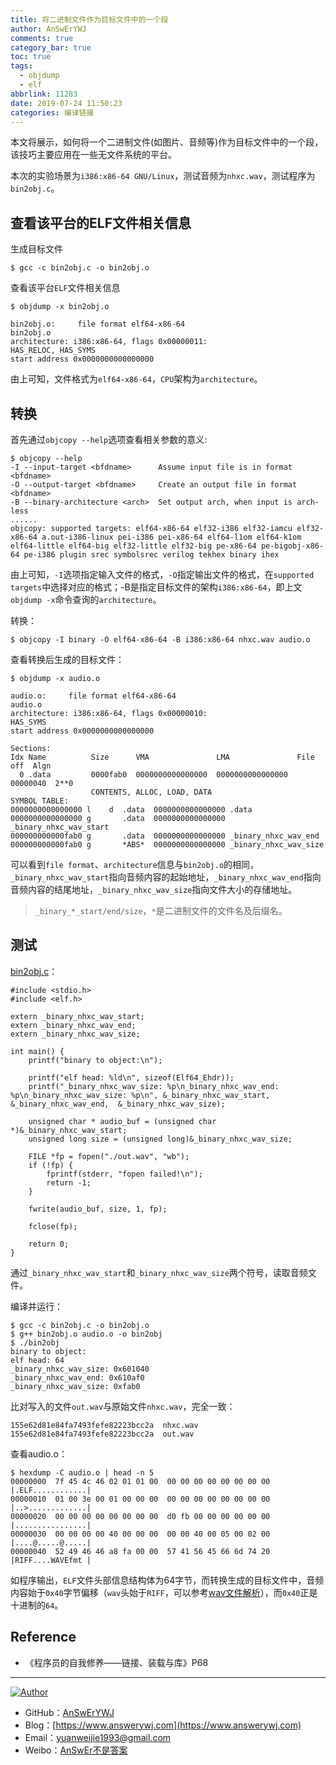 ```yaml
---
title: 将二进制文件作为目标文件中的一个段
author: AnSwErYWJ
comments: true
category_bar: true
toc: true
tags:
  - objdump
  - elf
abbrlink: 11283
date: 2019-07-24 11:50:23
categories: 编译链接
---
```


本文将展示，如何将一个二进制文件(如图片、音频等)作为目标文件中的一个段，该技巧主要应用在一些无文件系统的平台。

<!--more-->

本次的实验场景为`i386:x86-64 GNU/Linux`，测试音频为`nhxc.wav`，测试程序为`bin2obj.c`。

## 查看该平台的ELF文件相关信息
生成目标文件
```
$ gcc -c bin2obj.c -o bin2obj.o
```

查看该平台`ELF`文件相关信息
```
$ objdump -x bin2obj.o

bin2obj.o:     file format elf64-x86-64
bin2obj.o
architecture: i386:x86-64, flags 0x00000011:
HAS_RELOC, HAS_SYMS
start address 0x0000000000000000
```
由上可知，文件格式为`elf64-x86-64`，`CPU`架构为`architecture`。

## 转换
首先通过`objcopy --help`选项查看相关参数的意义:
```
$ objcopy --help
-I --input-target <bfdname>      Assume input file is in format <bfdname>
-O --output-target <bfdname>     Create an output file in format <bfdname>
-B --binary-architecture <arch>  Set output arch, when input is arch-less
......
objcopy: supported targets: elf64-x86-64 elf32-i386 elf32-iamcu elf32-x86-64 a.out-i386-linux pei-i386 pei-x86-64 elf64-l1om elf64-k1om elf64-little elf64-big elf32-little elf32-big pe-x86-64 pe-bigobj-x86-64 pe-i386 plugin srec symbolsrec verilog tekhex binary ihex
```
由上可知，`-I`选项指定输入文件的格式，`-O`指定输出文件的格式，在`supported targets`中选择对应的格式；-B是指定目标文件的架构`i386:x86-64`，即上文`objdump -x`命令查询的`architecture`。

转换：
```
$ objcopy -I binary -O elf64-x86-64 -B i386:x86-64 nhxc.wav audio.o
```

查看转换后生成的目标文件：
```
$ objdump -x audio.o

audio.o:     file format elf64-x86-64
audio.o
architecture: i386:x86-64, flags 0x00000010:
HAS_SYMS
start address 0x0000000000000000

Sections:
Idx Name          Size      VMA               LMA               File off  Algn
  0 .data         0000fab0  0000000000000000  0000000000000000  00000040  2**0
                  CONTENTS, ALLOC, LOAD, DATA
SYMBOL TABLE:
0000000000000000 l    d  .data	0000000000000000 .data
0000000000000000 g       .data	0000000000000000 _binary_nhxc_wav_start
000000000000fab0 g       .data	0000000000000000 _binary_nhxc_wav_end
000000000000fab0 g       *ABS*	0000000000000000 _binary_nhxc_wav_size
```
可以看到`file format`、`architecture`信息与`bin2obj.o`的相同，`_binary_nhxc_wav_start`指向音频内容的起始地址，`_binary_nhxc_wav_end`指向音频内容的结尾地址，`_binary_nhxc_wav_size`指向文件大小的存储地址。
> `_binary_*_start/end/size`，`*`是二进制文件的文件名及后缀名。

## 测试
[bin2obj.c](https://github.com/AnSwErYWJ/DogFood/blob/master/C/bin2obj/bin2obj.c)：
```
#include <stdio.h>
#include <elf.h>

extern _binary_nhxc_wav_start;
extern _binary_nhxc_wav_end;
extern _binary_nhxc_wav_size;

int main() {
	printf("binary to object:\n");
    
	printf("elf head: %ld\n", sizeof(Elf64_Ehdr));
    printf("_binary_nhxc_wav_size: %p\n_binary_nhxc_wav_end: %p\n_binary_nhxc_wav_size: %p\n", &_binary_nhxc_wav_start, &_binary_nhxc_wav_end,  &_binary_nhxc_wav_size);

    unsigned char * audio_buf = (unsigned char *)&_binary_nhxc_wav_start;
    unsigned long size = (unsigned long)&_binary_nhxc_wav_size;

	FILE *fp = fopen("./out.wav", "wb");
	if (!fp) {
		fprintf(stderr, "fopen failed!\n");
		return -1;
	}

	fwrite(audio_buf, size, 1, fp);

	fclose(fp);

	return 0;
}
```
通过`_binary_nhxc_wav_start`和`_binary_nhxc_wav_size`两个符号，读取音频文件。

编译并运行：
```
$ gcc -c bin2obj.c -o bin2obj.o
$ g++ bin2obj.o audio.o -o bin2obj
$ ./bin2obj
binary to object:
elf head: 64
_binary_nhxc_wav_size: 0x601040
_binary_nhxc_wav_end: 0x610af0
_binary_nhxc_wav_size: 0xfab0
```
比对写入的文件`out.wav`与原始文件`nhxc.wav`，完全一致：
```
155e62d81e84fa7493fefe82223bcc2a  nhxc.wav
155e62d81e84fa7493fefe82223bcc2a  out.wav
```

查看audio.o：
```
$ hexdump -C audio.o | head -n 5
00000000  7f 45 4c 46 02 01 01 00  00 00 00 00 00 00 00 00  |.ELF............|
00000010  01 00 3e 00 01 00 00 00  00 00 00 00 00 00 00 00  |..>.............|
00000020  00 00 00 00 00 00 00 00  d0 fb 00 00 00 00 00 00  |................|
00000030  00 00 00 00 40 00 00 00  00 00 40 00 05 00 02 00  |....@.....@.....|
00000040  52 49 46 46 a8 fa 00 00  57 41 56 45 66 6d 74 20  |RIFF....WAVEfmt |
```
如程序输出，`ELF`文件头部信息结构体为64字节，而转换生成的目标文件中，音频内容始于`0x40`字节偏移（`wav`头始于`RIFF`，可以参考[wav文件解析](http://answerywj.com/2019/06/03/wav/)），而`0x40`正是十进制的`64`。


## Reference
- 《程序员的自我修养——链接、装载与库》P68

-----

<a href="#"><img src="https://img.shields.io/badge/Author-AnSwErYWJ-blue" alt="Author"></a>
- GitHub：[AnSwErYWJ](https://github.com/AnSwErYWJ)
- Blog：[https://www.answerywj.com](https://www.answerywj.com) 
- Email：[yuanweijie1993@gmail.com](https://mail.google.com)
- Weibo：[AnSwEr不是答案](https://weibo.com/1783591593)